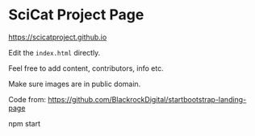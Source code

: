 # SciCat Project Page

https://scicatproject.github.io

Edit the `index.html` directly.

Feel free to add content, contributors, info etc.

Make sure images are in public domain.

Code from: https://github.com/BlackrockDigital/startbootstrap-landing-page

npm start

